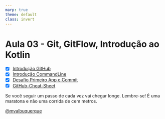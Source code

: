 ```yaml
---
marp: true
theme: default
class: invert
---
```


# Aula 03 - Git, GitFlow, Introdução ao Kotlin  

- [X] [Introdução GitHub](/03_Quarta_Feira_14_08_2023/01_GitFlow.pdf)
- [X] [Introdução CommandLine](/03_Quarta_Feira_14_08_2023/03_Kotlin_ComandLine.pdf)
- [X] [Desafio Primeiro App e Commit](/03_Quarta_Feira_14_08_2023/04_DesafioKotlin_Pirmeiro_App_Commit.pdf)
- [X] [GitHub-Cheat-Sheet](/03_Quarta_Feira_14_08_2023/github-git-cheat-sheet.pdf)

Se você seguir um passo de cada vez vai chegar longe. Lembre-se! É uma maratona e não uma corrida de cem metros.

[@mvalbuquerque](http://www.linkedin.com/in/mvalbuquerque)